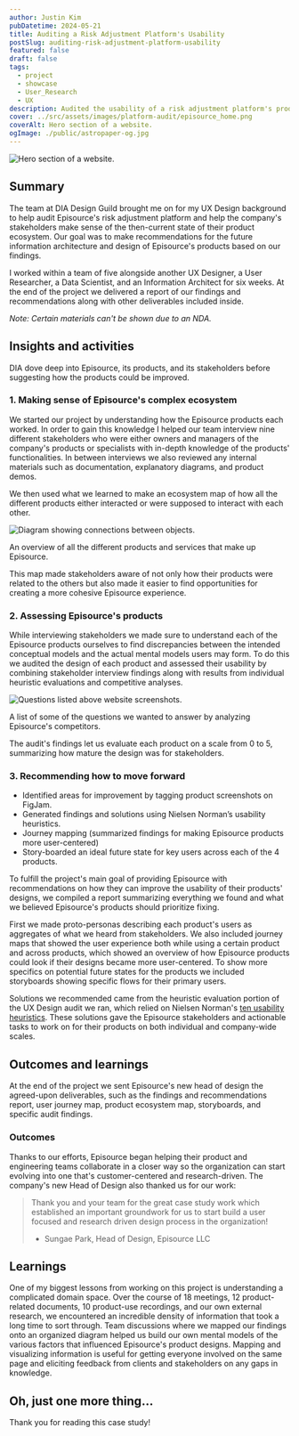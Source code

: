 ```yaml
---
author: Justin Kim
pubDatetime: 2024-05-21
title: Auditing a Risk Adjustment Platform's Usability
postSlug: auditing-risk-adjustment-platform-usability
featured: false
draft: false
tags:
  - project
  - showcase
  - User_Research
  - UX
description: Audited the usability of a risk adjustment platform's products.
cover: ../src/assets/images/platform-audit/episource_home.png
coverAlt: Hero section of a website.
ogImage: ./public/astropaper-og.jpg
---
```


![Hero section of a website.](@assets/images/platform-audit/episource_home.png)

## Summary

The team at DIA Design Guild brought me on for my UX Design background to help audit Episource's risk adjustment platform and help the company's stakeholders make sense of the then-current state of their product ecosystem. Our goal was to make recommendations for the future information architecture and design of Episource's products based on our findings.

I worked within a team of five alongside another UX Designer, a User Researcher, a Data Scientist, and an Information Architect for six weeks. At the end of the project we delivered a report of our findings and recommendations along with other deliverables included inside.

_Note: Certain materials can't be shown due to an NDA._

## Insights and activities

DIA dove deep into Episource, its products, and its stakeholders before suggesting how the products could be improved.

### 1. Making sense of Episource's complex ecosystem

We started our project by understanding how the Episource products each worked. In order to gain this knowledge I helped our team interview nine different stakeholders who were either owners and managers of the company's products or specialists with in-depth knowledge of the products' functionalities. In between interviews we also reviewed any internal materials such as documentation, explanatory diagrams, and product demos.

We then used what we learned to make an ecosystem map of how all the different products either interacted or were supposed to interact with each other.

![Diagram showing connections between objects.](@assets/images/platform-audit/ecosystem.png)

<p class="text-[--color-card-muted] text-center pt-0 mt-0 text-xs">An overview of all the different products and services that make up Episource.</p>

This map made stakeholders aware of not only how their products were related to the others but also made it easier to find opportunities for creating a more cohesive Episource experience.

### 2. Assessing Episource's products

While interviewing stakeholders we made sure to understand each of the Episource products ourselves to find discrepancies between the intended conceptual models and the actual mental models users may form. To do this we audited the design of each product and assessed their usability by combining stakeholder interview findings along with results from individual heuristic evaluations and competitive analyses.

![Questions listed above website screenshots.](@assets/images/platform-audit/comp_analysis.png)

<p class="text-[--color-card-muted] text-center pt-0 mt-0 text-xs">A list of some of the questions we wanted to answer by analyzing Episource's competitors.</p>

The audit's findings let us evaluate each product on a scale from 0 to 5, summarizing how mature the design was for stakeholders.

### 3. Recommending how to move forward

- Identified areas for improvement by tagging product screenshots on FigJam.
- Generated findings and solutions using Nielsen Norman’s usability heuristics.
- Journey mapping (summarized findings for making Episource products more user-centered)
- Story-boarded an ideal future state for key users across each of the 4 products.

To fulfill the project's main goal of providing Episource with recommendations on how they can improve the usability of their products' designs, we compiled a report summarizing everything we found and what we believed Episource's products should prioritize fixing.

First we made proto-personas describing each product's users as aggregates of what we heard from stakeholders. We also included journey maps that showed the user experience both while using a certain product and across products, which showed an overview of how Episource products could look if their designs became more user-centered. To show more specifics on potential future states for the products we included storyboards showing specific flows for their primary users.

Solutions we recommended came from the heuristic evaluation portion of the UX Design audit we ran, which relied on Nielsen Norman's [ten usability heuristics](https://www.nngroup.com/articles/ten-usability-heuristics/). These solutions gave the Episource stakeholders and actionable tasks to work on for their products on both individual and company-wide scales.

## Outcomes and learnings

At the end of the project we sent Episource's new head of design the agreed-upon deliverables, such as the findings and recommendations report, user journey map, product ecosystem map, storyboards, and specific audit findings.

### Outcomes

Thanks to our efforts, Episource began helping their product and engineering teams collaborate in a closer way so the organization can start evolving into one that's customer-centered and research-driven. The company's new Head of Design also thanked us for our work:

> Thank you and your team for the great case study work which established an important groundwork for us to start build a user focused and research driven design process in the organization!
>
> - Sungae Park, Head of Design, Episource LLC

## Learnings

One of my biggest lessons from working on this project is understanding a complicated domain space. Over the course of 18 meetings, 12 product-related documents, 10 product-use recordings, and our own external research, we encountered an incredible density of information that took a long time to sort through. Team discussions where we mapped our findings onto an organized diagram helped us build our own mental models of the various factors that influenced Episource's product designs. Mapping and visualizing information is useful for getting everyone involved on the same page and eliciting feedback from clients and stakeholders on any gaps in knowledge.

## Oh, just one more thing...

Thank you for reading this case study!

